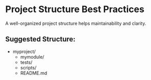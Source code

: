 # Project Structure Best Practices
A well-organized project structure helps maintainability and clarity.

## Suggested Structure:
- myproject/
  - mymodule/
  - tests/
  - scripts/
  - README.md

